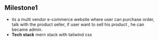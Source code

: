 ## Milestone1
- its a multi vendor e-commerce website where user can purchase order, talk with the product seller, if user want to sell his product , he can became admin.
- **Tech stack** mern stack with tailwind css
